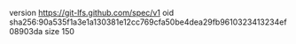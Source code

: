 version https://git-lfs.github.com/spec/v1
oid sha256:90a535f1a3e1a130381e12cc769cfa50be4dea29fb9610323413234ef08903da
size 150

